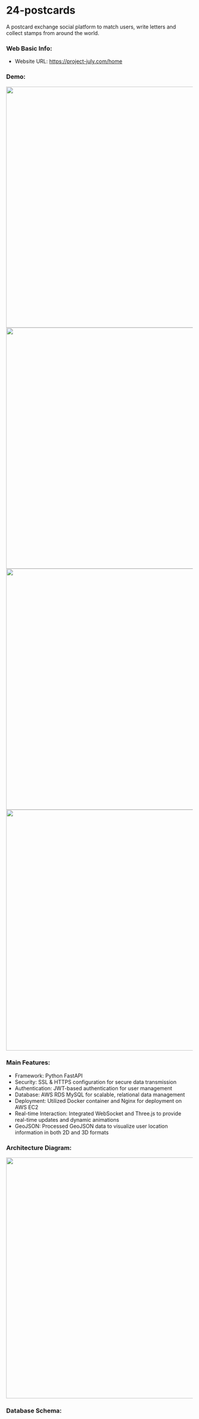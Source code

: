 # 24-postcards

A postcard exchange social platform to match users, write letters and collect stamps from around the world.

### Web Basic Info:

- Website URL: https://project-july.com/home

### Demo:

<img src="https://github.com/user-attachments/assets/7c769a5e-fa0b-4ea1-abdf-0f1a3213163a" width="650" />
<img src="https://github.com/user-attachments/assets/d77c0da1-8876-44ea-8bdc-836f9f9b5f24" width="650" />
<img src="https://github.com/user-attachments/assets/ddb7f8cd-ba96-4ed0-bb47-9596a7f9374c" width="650" />
<img src="https://github.com/user-attachments/assets/7a8da886-eccd-42bc-9d97-88213a382ba0" width="650" />

### Main Features:

- Framework: Python FastAPI 
- Security: SSL & HTTPS configuration for secure data transmission 
- Authentication: JWT-based authentication for user management 
- Database: AWS RDS MySQL for scalable, relational data management 
- Deployment: Utilized Docker container and Nginx for deployment on AWS EC2 
- Real-time Interaction: Integrated WebSocket and Three.js to provide real-time updates and dynamic animations 
- GeoJSON: Processed GeoJSON data to visualize user location information in both 2D and 3D formats

### Architecture Diagram:

<img src="https://github.com/user-attachments/assets/4cbd15dc-a0f9-4257-92e4-0191815e7f48" width="650" />

### Database Schema:
